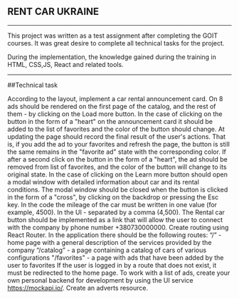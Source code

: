 ## RENT CAR UKRAINE

---

This project was written as a test assignment after completing the GOIT courses.
It was great desire to complete all technical tasks for the project.

During the implementation, the knowledge gained during the training in HTML,
CSS,JS, React and related tools.

---

##Technical task

According to the layout, implement a car rental announcement card. On 8 ads
should be rendered on the first page of the catalog, and the rest of them - by
clicking on the Load more button. In the case of clicking on the button in the
form of a "heart" on the announcement card it should be added to the list of
favorites and the color of the button should change. At updating the page should
record the final result of the user's actions. That is, if you add the ad to
your favorites and refresh the page, the button is still the same remains in the
"favorite ad" state with the corresponding color. If after a second click on the
button in the form of a "heart", the ad should be removed from list of
favorites, and the color of the button will change to its original state. In the
case of clicking on the Learn more button should open a modal window with
detailed information about car and its rental conditions. The modal window
should be closed when the button is clicked in the form of a "cross", by
clicking on the backdrop or pressing the Esc key. In the code the mileage of the
car must be written in one value (for example, 4500). In the UI - separated by a
comma (4,500). The Rental car button should be implemented as a link that will
allow the user to connect with the company by phone number +380730000000. Create
routing using React Router. In the application there should be the following
routes: “/” - home page with a general description of the services provided by
the company “/catalog” - a page containing a catalog of cars of various
configurations "/favorites" - a page with ads that have been added by the user
to favorites If the user is logged in by a route that does not exist, it must be
redirected to the home page. To work with a list of ads, create your own
personal backend for development by using the UI service https://mockapi.io/.
Create an adverts resource.
